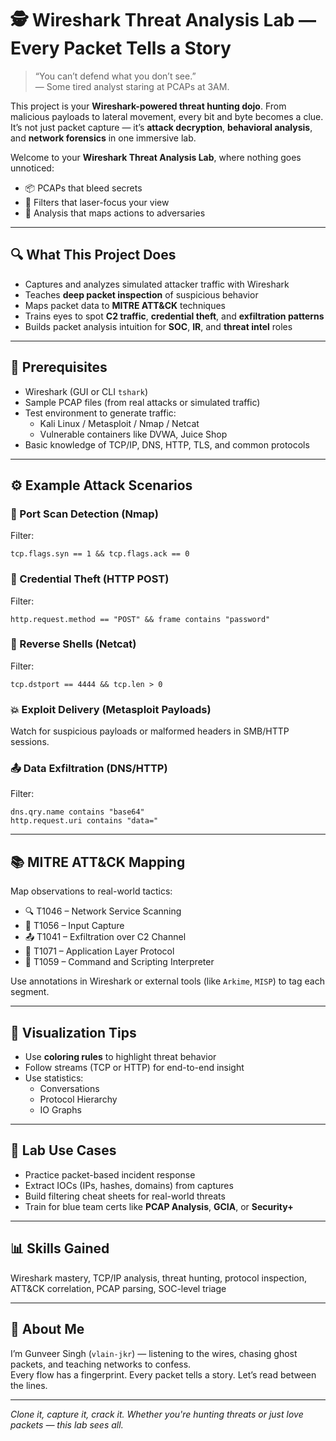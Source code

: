 # 🕵️ Wireshark Threat Analysis Lab — Every Packet Tells a Story

> “You can’t defend what you don’t see.”  
> — Some tired analyst staring at PCAPs at 3AM.

This project is your **Wireshark-powered threat hunting dojo**. From malicious payloads to lateral movement, every bit and byte becomes a clue. It’s not just packet capture — it’s **attack decryption**, **behavioral analysis**, and **network forensics** in one immersive lab.

Welcome to your **Wireshark Threat Analysis Lab**, where nothing goes unnoticed:  
- 📦 PCAPs that bleed secrets  
- 🔎 Filters that laser-focus your view  
- 🧠 Analysis that maps actions to adversaries  

---

## 🔍 What This Project Does

- Captures and analyzes simulated attacker traffic with Wireshark  
- Teaches **deep packet inspection** of suspicious behavior  
- Maps packet data to **MITRE ATT&CK** techniques  
- Trains eyes to spot **C2 traffic**, **credential theft**, and **exfiltration patterns**  
- Builds packet analysis intuition for **SOC**, **IR**, and **threat intel** roles  

---

## 🧰 Prerequisites

- Wireshark (GUI or CLI `tshark`)  
- Sample PCAP files (from real attacks or simulated traffic)  
- Test environment to generate traffic:
  - Kali Linux / Metasploit / Nmap / Netcat
  - Vulnerable containers like DVWA, Juice Shop  
- Basic knowledge of TCP/IP, DNS, HTTP, TLS, and common protocols  

---

## ⚙️ Example Attack Scenarios

### 🧪 Port Scan Detection (Nmap)
Filter:  
```
tcp.flags.syn == 1 && tcp.flags.ack == 0
```

### 🎣 Credential Theft (HTTP POST)
Filter:  
```
http.request.method == "POST" && frame contains "password"
```

### 🔌 Reverse Shells (Netcat)
Filter:  
```
tcp.dstport == 4444 && tcp.len > 0
```

### 💥 Exploit Delivery (Metasploit Payloads)
Watch for suspicious payloads or malformed headers in SMB/HTTP sessions.

### 📤 Data Exfiltration (DNS/HTTP)
Filter:  
```
dns.qry.name contains "base64"  
http.request.uri contains "data="
```

---

## 📚 MITRE ATT&CK Mapping

Map observations to real-world tactics:  
- 🔍 T1046 – Network Service Scanning  
- 🎣 T1056 – Input Capture  
- 📤 T1041 – Exfiltration over C2 Channel  
- 🧬 T1071 – Application Layer Protocol  
- 🏹 T1059 – Command and Scripting Interpreter  

Use annotations in Wireshark or external tools (like `Arkime`, `MISP`) to tag each segment.

---

## 🎨 Visualization Tips

- Use **coloring rules** to highlight threat behavior  
- Follow streams (TCP or HTTP) for end-to-end insight  
- Use statistics:  
  - Conversations  
  - Protocol Hierarchy  
  - IO Graphs  

---

## 🚀 Lab Use Cases

- Practice packet-based incident response  
- Extract IOCs (IPs, hashes, domains) from captures  
- Build filtering cheat sheets for real-world threats  
- Train for blue team certs like **PCAP Analysis**, **GCIA**, or **Security+**  

---

## 📊 Skills Gained

Wireshark mastery, TCP/IP analysis, threat hunting, protocol inspection, ATT&CK correlation, PCAP parsing, SOC-level triage

---

## 👤 About Me

I’m Gunveer Singh (`vlain-jkr`) — listening to the wires, chasing ghost packets, and teaching networks to confess.  
Every flow has a fingerprint. Every packet tells a story. Let’s read between the lines.

---

*Clone it, capture it, crack it. Whether you're hunting threats or just love packets — this lab sees all.*
